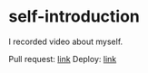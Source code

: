 # self-introduction

I recorded video about myself. 

Pull request: [link](https://github.com/Dimash95/self-introduction/pull/2)
Deploy: [link](https://www.youtube.com/watch?v=c3OKgcNtoeI)
